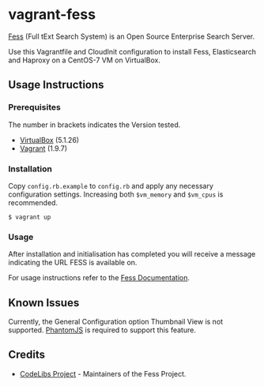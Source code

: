 # vagrant-fess 

[Fess](http://fess.codelibs.org/) (Full tExt Search System) is an Open Source Enterprise Search Server.

Use this Vagrantfile and CloudInit configuration to install Fess, Elasticsearch and Haproxy on a CentOS-7 VM on VirtualBox.

## Usage Instructions

### Prerequisites

The number in brackets indicates the Version tested.

- [VirtualBox](https://www.virtualbox.org) (5.1.26)
- [Vagrant](https://www.vagrantup.com) (1.9.7)

### Installation

Copy `config.rb.example` to `config.rb` and apply any necessary configuration settings. Increasing both `$vm_memory` and `$vm_cpus` is recommended.

```
$ vagrant up
```

### Usage

After installation and initialisation has completed you will receive a message indicating the URL FESS is available on.

For usage instructions refer to the [Fess Documentation](http://fess.codelibs.org/).

## Known Issues

Currently, the General Configuration option Thumbnail View is not supported. [PhantomJS](http://phantomjs.org/) is required to support this feature.

## Credits

- [CodeLibs Project](https://github.com/codelibs) - Maintainers of the Fess Project.
